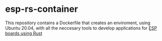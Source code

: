 # esp-rs-container
This repository contains a Dockerfile that creates an enviroment, using Ubuntu
20.04, with all the neccesary tools to develop applications for 
[ESP boards using Rust](https://github.com/esp-rs)

